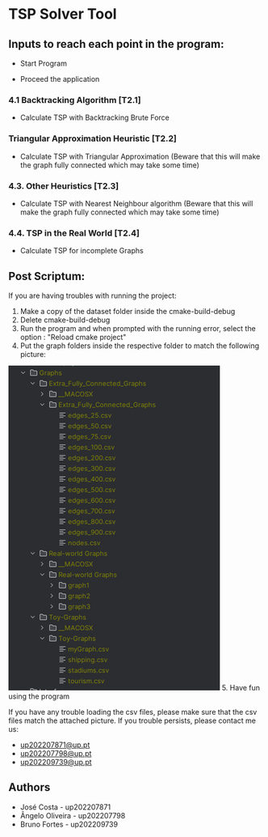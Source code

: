 # TSP Solver Tool

## Inputs to reach each point in the program:

- Start Program

- Proceed the application

### 4.1 Backtracking Algorithm [T2.1]

- Calculate TSP with Backtracking Brute Force

### Triangular Approximation Heuristic [T2.2]

- Calculate TSP with Triangular Approximation (Beware that this will make the graph fully connected which may take some time)

### 4.3. Other Heuristics [T2.3]

- Calculate TSP with Nearest Neighbour algorithm (Beware that this will make the graph fully connected which may take some time)

### 4.4. TSP in the Real World [T2.4]

- Calculate TSP for incomplete Graphs

## Post Scriptum:
If you are having troubles with running the project:
1. Make a copy of the dataset folder inside the cmake-build-debug
2. Delete cmake-build-debug
3. Run the program and when prompted with the running error, select the option : "Reload cmake project"
4. Put the graph folders inside the respective folder to match the following picture:
<img src="docs/graphScreenshot.png">
5. Have fun using the program

If you have any trouble loading the csv files, please make sure that the csv files match the attached picture. If you trouble persists, please contact me us:

- up202207871@up.pt
- up202207798@up.pt
- up202209739@up.pt

## Authors

- José Costa - up202207871
- Ângelo Oliveira - up202207798
- Bruno Fortes - up202209739